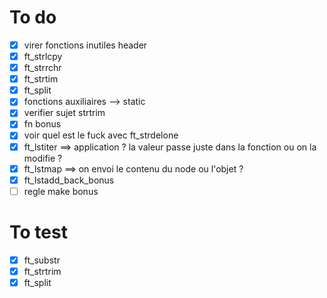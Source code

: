 # To do

- [x] virer fonctions inutiles header
- [x] ft_strlcpy
- [x] ft_strrchr
- [x] ft_strtim
- [x] ft_split
- [x] fonctions auxiliaires --> static
- [x] verifier sujet strtrim
- [x] fn bonus
- [x] voir quel est le fuck avec ft_strdelone
- [x] ft_lstiter ==> application ? la valeur passe juste dans la fonction ou on la modifie ?
- [x] ft_lstmap ==> on envoi le contenu du node ou l'objet ?
- [x] ft_lstadd_back_bonus
- [ ] regle make bonus

# To test
- [x] ft_substr
- [x] ft_strtrim
- [x] ft_split
